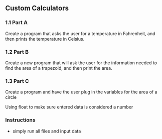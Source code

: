 ## Custom Calculators

### 1.1 Part A
Create a program that asks the user for a temperature in Fahrenheit, and then prints the temperature in Celsius.

### 1.2 Part B
Create a new program that will ask the user for the information needed to find the area of a trapezoid, and then print the area.

### 1.3 Part C
Create a program and have the user plug in the variables for the area of a circle

Using float to make sure entered data is considered a number

### Instructions

- simply run all files and input data
